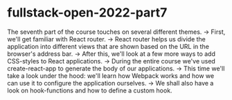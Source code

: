 # fullstack-open-2022-part7


The seventh part of the course touches on several different themes. 
-> First, we'll get familiar with React router. 
-> React router helps us divide the application into different views that are shown based on the URL in the browser's address bar. 
-> After this, we'll look at a few more ways to add CSS-styles to React applications.
-> During the entire course we've used create-react-app to generate the body of our applications.
-> This time we'll take a look under the hood: we'll learn how Webpack works and how we can use it to configure the application ourselves.
-> We shall also have a look on hook-functions and how to define a custom hook.
